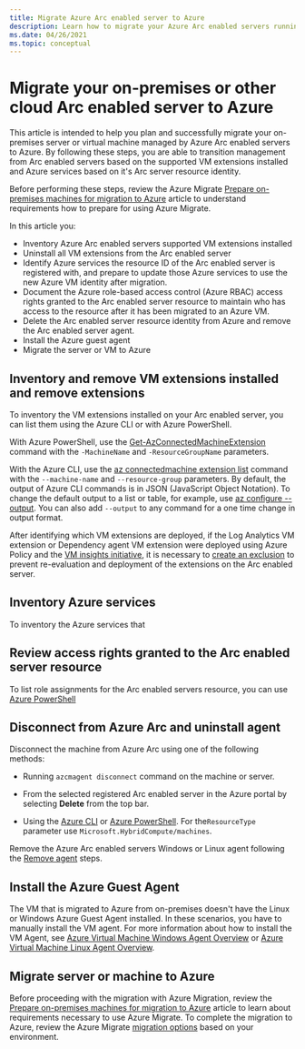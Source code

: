 ```yaml
---
title: Migrate Azure Arc enabled server to Azure
description: Learn how to migrate your Azure Arc enabled servers running on-premises or other cloud environment to Azure.
ms.date: 04/26/2021
ms.topic: conceptual
---
```


# Migrate your on-premises or other cloud Arc enabled server to Azure

This article is intended to help you plan and successfully migrate your on-premises server or virtual machine managed by Azure Arc enabled servers to Azure. By following these steps, you are able to transition management from Arc enabled servers based on the supported VM extensions installed and Azure services based on it's Arc server resource identity.

Before performing these steps, review the Azure Migrate [Prepare on-premises machines for migration to Azure](../../migrate/prepare-for-migration.md) article to understand requirements how to prepare for using Azure Migrate.

In this article you:

* Inventory Azure Arc enabled servers supported VM extensions installed
* Uninstall all VM extensions from the Arc enabled server
* Identify Azure services the resource ID of the Arc enabled server is registered with, and prepare to update those Azure services to use the new Azure VM identity after migration.
* Document the Azure role-based access control (Azure RBAC) access rights granted to the Arc enabled server resource to maintain who has access to the resource after it has been migrated to an Azure VM.
* Delete the Arc enabled server resource identity from Azure and remove the Arc enabled server agent.
* Install the Azure guest agent
* Migrate the server or VM to Azure

## Inventory and remove VM extensions installed and remove extensions

To inventory the VM extensions installed on your Arc enabled server, you can list them using the Azure CLI or with Azure PowerShell.

With Azure PowerShell, use the [Get-AzConnectedMachineExtension](/powershell/module/az.connectedmachine/get-azconnectedmachineextension) command with the `-MachineName` and `-ResourceGroupName` parameters.

With the Azure CLI, use the [az connectedmachine extension list](/cli/azure/ext/connectedmachine/connectedmachine/extension#ext_connectedmachine_az_connectedmachine_extension_list) command with the `--machine-name` and `--resource-group` parameters. By default, the output of Azure CLI commands is in JSON (JavaScript Object Notation). To change the default output to a list or table, for example, use [az configure --output](/cli/azure/reference-index). You can also add `--output` to any command for a one time change in output format.

After identifying which VM extensions are deployed, if the Log Analytics VM extension or Dependency agent VM extension were deployed using Azure Policy and the [VM insights initiative](../../azure-monitor/vm/vminsights-enable-policy.md), it is necessary to [create an exclusion](../../governance/policy/tutorials/create-and-manage.md#remove-a-non-compliant-or-denied-resource-from-the-scope-with-an-exclusion) to prevent re-evaluation and deployment of the extensions on the Arc enabled server.

## Inventory Azure services 

To inventory the Azure services that 

## Review access rights granted to the Arc enabled server resource

To list role assignments for the Arc enabled servers resource, you can use [Azure PowerShell](../../role-based-access-control/role-assignments-list-powershell.md#list-role-assignments-for-a-resource) 


## Disconnect from Azure Arc and uninstall agent

Disconnect the machine from Azure Arc using one of the following methods:

   * Running `azcmagent disconnect` command on the machine or server.

   * From the selected registered Arc enabled server in the Azure portal by selecting **Delete** from the top bar.

   * Using the [Azure CLI](../../azure-resource-manager/management/delete-resource-group.md?tabs=azure-cli#delete-resource) or [Azure PowerShell](../../azure-resource-manager/management/delete-resource-group.md?tabs=azure-powershell#delete-resource). For the`ResourceType` parameter use `Microsoft.HybridCompute/machines`.

Remove the Azure Arc enabled servers Windows or Linux agent following the [Remove agent](manage-agent.md#remove-the-agent) steps.

## Install the Azure Guest Agent

The VM that is migrated to Azure from on-premises doesn't have the Linux or Windows Azure Guest Agent installed. In these scenarios, you have to manually install the VM agent. For more information about how to install the VM Agent, see [Azure Virtual Machine Windows Agent Overview](../../virtual-machines/extensions/agent-windows.md) or [Azure Virtual Machine Linux Agent Overview](../../virtual-machines/extensions/agent-linux.md).

## Migrate server or machine to Azure

Before proceeding with the migration with Azure Migration, review the [Prepare on-premises machines for migration to Azure](../../migrate/prepare-for-migration.md) article to learn about requirements necessary to use Azure Migrate. To complete the migration to Azure, review the Azure Migrate [migration options](../../migrate/prepare-for-migration.md#next-steps) based on your environment.